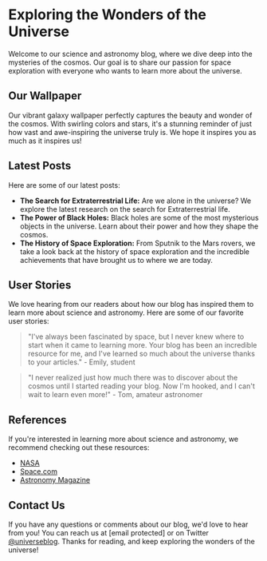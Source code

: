 <!--
Write me content for website with wallpaper which alt text is:

"A vibrant galaxy with swirling colors and stars for a science or astronomy blog"

The name/title of the page should not be 1:1 copy of the alt text but rather a real content of the website which is using this wallpaper.

- Use markdown format
- Start with the heading
- The content should look like a real website
- Include real sections like references, contact, user stories, etc. use things relevant to the page purpose.
- Feel free to use structure like headings, bullets, numbering, blockquotes, paragraphs, horizontal lines, etc.
- You can use formatting like bold or _italic_
- You can include UTF-8 emojis
- Links should be only #hash anchors (and you can refer to the document itself)
- Do not include images
-->

<!--font:Poppins-->

# Exploring the Wonders of the Universe

Welcome to our science and astronomy blog, where we dive deep into the mysteries of the cosmos. Our goal is to share our passion for space exploration with everyone who wants to learn more about the universe.

## Our Wallpaper

Our vibrant galaxy wallpaper perfectly captures the beauty and wonder of the cosmos. With swirling colors and stars, it's a stunning reminder of just how vast and awe-inspiring the universe truly is. We hope it inspires you as much as it inspires us!

## Latest Posts

Here are some of our latest posts:

-   **The Search for Ex<wbr>tra<wbr>terre<wbr>strial Life:** Are we alone in the universe? We explore the latest research on the search for Ex<wbr>tra<wbr>terre<wbr>strial life.
-   **The Power of Black Holes:** Black holes are some of the most mysterious objects in the universe. Learn about their power and how they shape the cosmos.
-   **The History of Space Exploration:** From Sputnik to the Mars rovers, we take a look back at the history of space exploration and the incredible achievements that have brought us to where we are today.

## User Stories

We love hearing from our readers about how our blog has inspired them to learn more about science and astronomy. Here are some of our favorite user stories:

> "I've always been fascinated by space, but I never knew where to start when it came to learning more. Your blog has been an incredible resource for me, and I've learned so much about the universe thanks to your articles." - Emily, student

> "I never realized just how much there was to discover about the cosmos until I started reading your blog. Now I'm hooked, and I can't wait to learn even more!" - Tom, amateur astronomer

## References

If you're interested in learning more about science and astronomy, we recommend checking out these resources:

-   [NASA](#)
-   [Space.com](#)
-   [Astronomy Magazine](#)

## Contact Us

If you have any questions or comments about our blog, we'd love to hear from you! You can reach us at [email protected] or on Twitter [@universeblog](#). Thanks for reading, and keep exploring the wonders of the universe!
